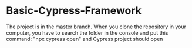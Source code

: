 # Basic-Cypress-Framework

The project is in the master branch. When you clone the repository in your computer, you have to search the folder in the console and put this command: "npx cypress open" and Cypress project should open
